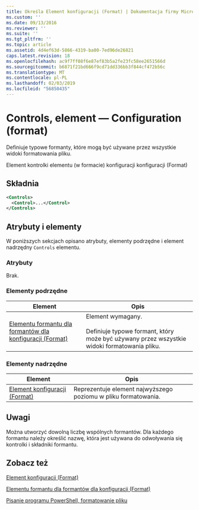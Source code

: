 ```yaml
---
title: Określa Element konfiguracji (Format) | Dokumentacja firmy Microsoft
ms.custom: ''
ms.date: 09/13/2016
ms.reviewer: ''
ms.suite: ''
ms.tgt_pltfrm: ''
ms.topic: article
ms.assetid: 4d4ef63d-5866-4319-ba00-7ed96de26821
caps.latest.revision: 18
ms.openlocfilehash: ac9f7ff08f6e87ef83b5a2fe23fc58ee2651566d
ms.sourcegitcommit: b6871f21bd666f9cd71dd336bb3f844cf472b56c
ms.translationtype: MT
ms.contentlocale: pl-PL
ms.lasthandoff: 02/03/2019
ms.locfileid: "56850435"
---
```

# <a name="controls-element-for-configuration-format"></a>Controls, element — Configuration (format)

Definiuje typowe formanty, które mogą być używane przez wszystkie widoki formatowania pliku.

Element kontrolki elementu (w formacie) konfiguracji konfiguracji (Format)

## <a name="syntax"></a>Składnia

```xml
<Controls>
  <Control>...</Control>
</Controls>
```

## <a name="attributes-and-elements"></a>Atrybuty i elementy

W poniższych sekcjach opisano atrybuty, elementy podrzędne i element nadrzędny `Controls` elementu.

### <a name="attributes"></a>Atrybuty

Brak.

### <a name="child-elements"></a>Elementy podrzędne

|Element|Opis|
|-------------|-----------------|
|[Elementu formantu dla formantów dla konfiguracji (Format)](./control-element-for-controls-for-configuration-format.md)|Element wymagany.<br /><br /> Definiuje typowe formant, który może być używany przez wszystkie widoki formatowania pliku.|

### <a name="parent-elements"></a>Elementy nadrzędne

|Element|Opis|
|-------------|-----------------|
|[Element konfiguracji (Format)](./configuration-element-format.md)|Reprezentuje element najwyższego poziomu w pliku formatowania.|

## <a name="remarks"></a>Uwagi

Można utworzyć dowolną liczbę wspólnych formantów. Dla każdego formantu należy określić nazwę, która jest używana do odwoływania się kontrolki i składniki formantu.

## <a name="see-also"></a>Zobacz też

[Element konfiguracji (Format)](./configuration-element-format.md)

[Elementu formantu dla formantów dla konfiguracji (Format)](./control-element-for-controls-for-configuration-format.md)

[Pisanie programu PowerShell, formatowanie pliku](./writing-a-powershell-formatting-file.md)
